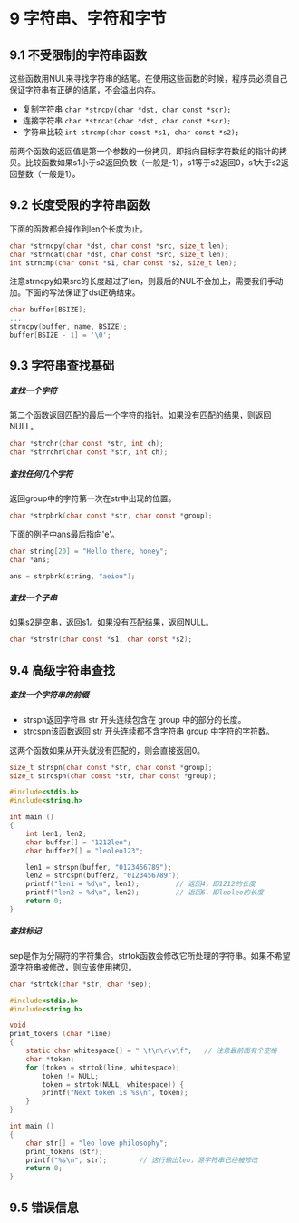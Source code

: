 # 9 字符串、字符和字节

## 9.1 不受限制的字符串函数

这些函数用NUL来寻找字符串的结尾。在使用这些函数的时候，程序员必须自己保证字符串有正确的结尾，不会溢出内存。

- 复制字符串
  `char *strcpy(char *dst, char const *scr);`
- 连接字符串
  `char *strcat(char *dst, char const *scr);`
- 字符串比较
  `int strcmp(char const *s1, char const *s2);`

前两个函数的返回值是第一个参数的一份拷贝，即指向目标字符数组的指针的拷贝。比较函数如果s1小于s2返回负数（一般是-1），s1等于s2返回0，s1大于s2返回整数（一般是1）。

## 9.2 长度受限的字符串函数

下面的函数都会操作到len个长度为止。

```c
char *strncpy(char *dst, char const *src, size_t len);
char *strncat(char *dst, char const *src, size_t len);
int strncmp(char const *s1, char const *s2, size_t len);
```

注意strncpy如果src的长度超过了len，则最后的NUL不会加上，需要我们手动加。下面的写法保证了dst正确结束。

```c
char buffer[BSIZE];
...
strncpy(buffer, name, BSIZE);
buffer[BSIZE - 1] = '\0';
```

## 9.3 字符串查找基础

##### 查找一个字符

第二个函数返回匹配的最后一个字符的指针。如果没有匹配的结果，则返回NULL。

```c
char *strchr(char const *str, int ch);
char *strrchr(char const *str, int ch);
```

##### 查找任何几个字符

返回group中的字符第一次在str中出现的位置。

```c
char *strpbrk(char const *str, char const *group);
```

下面的例子中ans最后指向'e'。

```c
char string[20] = "Hello there, honey";
char *ans;

ans = strpbrk(string, "aeiou");
```

##### 查找一个子串

如果s2是空串，返回s1。如果没有匹配结果，返回NULL。

```c
char *strstr(char const *s1, char const *s2);
```

## 9.4 高级字符串查找

##### 查找一个字符串的前缀

- strspn返回字符串 str 开头连续包含在 group 中的部分的长度。
- strcspn该函数返回 str 开头连续都不含字符串 group 中字符的字符数。

这两个函数如果从开头就没有匹配的，则会直接返回0。

```c
size_t strspn(char const *str, char const *group);
size_t strcspn(char const *str, char const *group);
```

```c
#include<stdio.h>
#include<string.h>

int main ()
{
    int len1, len2;
    char buffer[] = "1212leo";
    char buffer2[] = "leoleo123";

    len1 = strspn(buffer, "0123456789");
    len2 = strcspn(buffer2, "0123456789");
    printf("len1 = %d\n", len1);         // 返回4，即1212的长度
    printf("len2 = %d\n", len2);         // 返回6，即leoleo的长度
    return 0;
}
```

##### 查找标记

sep是作为分隔符的字符集合。strtok函数会修改它所处理的字符串。如果不希望源字符串被修改，则应该使用拷贝。

```c
char *strtok(char *str, char *sep);
```

```c
#include<stdio.h>
#include<string.h>

void
print_tokens (char *line)
{
    static char whitespace[] = " \t\n\r\v\f";   // 注意最前面有个空格
    char *token;
    for (token = strtok(line, whitespace);
        token != NULL;
        token = strtok(NULL, whitespace)) {
        printf("Next token is %s\n", token);
    }
}

int main ()
{
    char str[] = "leo love philosophy";
    print_tokens (str);
    printf("%s\n", str);        // 这行输出leo，源字符串已经被修改
    return 0;
}
```

## 9.5 错误信息

